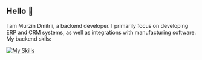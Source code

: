 ## Hello 👋


I am Murzin Dmitrii, a backend developer. I primarily focus on developing ERP and CRM systems, as well as integrations with manufacturing software.
My backend skils:

[![My Skills](https://skillicons.dev/icons?i=cs,dotnet,php,laravel,docker,git,github,gitlab,linux,postgres,redis,regex,sqlite,nginx,ubuntu,windows)](https://skillicons.dev)
